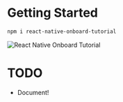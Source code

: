 # Getting Started

```sh
npm i react-native-onboard-tutorial
```

![React Native Onboard Tutorial](docs/demo.gif)

# TODO

- Document!
